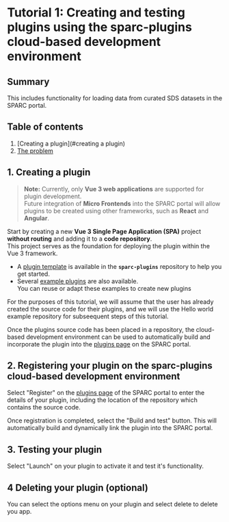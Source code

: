 # Tutorial 1: Creating and testing plugins using the sparc-plugins cloud-based development environment

## Summary
This includes functionality for loading data from curated SDS datasets in the SPARC portal.

## Table of contents
1. [Creating a plugin](#creating a plugin)
2. [The problem](#the-problem)

## 1. Creating a plugin

> **Note:** Currently, only **Vue 3 web applications** are supported for plugin development.  
> Future integration of **Micro Frontends** into the SPARC portal will allow plugins to be created using other frameworks, such as **React** and **Angular**.

Start by creating a new **Vue 3 Single Page Application (SPA)** project **without routing** and adding it to a **code repository**.  
This project serves as the foundation for deploying the plugin within the Vue 3 framework.

- A [plugin template](https://github.com/PrasadBabarendaGamage/2025-team-D/blob/main/resource/plugin-template/README.md) is available in the **`sparc-plugins`** repository to help you get started.  
- Several [example plugins](https://github.com/PrasadBabarendaGamage/2025-team-D/blob/main/README.md#running-example-plugins) are also available.  
  You can reuse or adapt these examples to create new plugins

For the purposes of this tutorial, we will assume that the user has already created the source code for their plugins, and we will use the Hello world example repository for subseequent steps of this tutorial.

Once the plugins source code has been placed in a repository, the cloud-based development environment can be used to automatically build and incorporate the plugin into the [plugins page](http://130.216.217.115:3000/register-plugins) on the SPARC portal.

## 2. Registering your plugin on the sparc-plugins cloud-based development environment

Select "Register" on the [plugins page](http://130.216.217.115:3000/register-plugins) of the SPARC portal to enter the details of your plugin, including the location of the repository which contains the source code.

Once registration is completed, select the "Build and test" button. This will automatically build and dynamically link the plugin into the SPARC portal.

## 3. Testing your plugin

Select "Launch" on your plugin to activate it and test it's functionality.

## 4 Deleting your plugin (optional)

You can select the options menu on your plugin and select delete to delete you app.







<!--*

#### Registering your plugin on the SPARC 

Once the sparc-plugins developement environment has been setup, a local instance of the por

#### Creating and testing your plugins

The tutorials below provide a guide for creation of SPARC portal plugins and how they can be dynamically integrated into the SPARC portal. These tutorials make use of the sparc-plugins development environment, which deploys a local instance of the SPARC portal as described in Section X.

1. Building and integrating plugins into the SPARC portal using the sparc-plugins development enivronment (hello world)
  
2. Reusing and extending an existing SPARC portal component as a plugin (simulationvuer)

Chatbot
- Creating plugins that can access SPARC datasets

5. Creating plugins that link to external services

3. Rapidly prototype new plugins with generative AI

#### Deploying your plugin for production

Once the plugin has been created and tested, the code repository link can be submitted via the plugins page on the SPARC portal. This will allow the SPARC team to assess the submission, including performing security checks. Once approved, the plugin will automatically be built and integrated into the SPARC portal's plugin page for others to use. **Note For the Codeathon demonstration, the assessment of the subbmission is skipped and the plugin is automatically deployed into the portal in the sparc-plugins development enviroment**

-->
